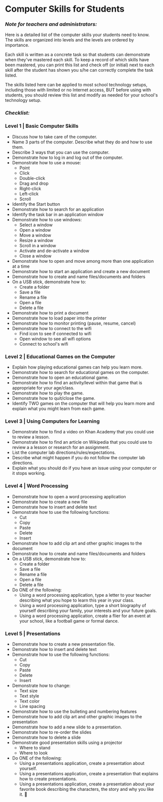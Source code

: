 Computer Skills for Students
=======================

### *Note for teachers and administrators:*

Here is a detailed list of the computer skills your students need to know. The skills are organized into levels and the levels are ordered by importance. 

Each skill is written as a concrete task so that students can demonstrate when they've mastered each skill. To keep a record of which skills have been mastered, you can print this list and check off (or initial) next to each skill after the student has shown you s/he can correctly complete the task listed. 

The skills listed here can be applied to most school technology setups, including those with limited or no Internet access, BUT before using with students, you should review this list and modify as needed for your school's technology setup. 

### *Checklist:*

### Level 1 | Basic Computer Skills
* Discuss how to take care of the computer.
* Name 3 parts of the computer. Describe what they do and how to use them.
* Describe 3 ways that you can use the computer. 
* Demonstrate how to log in and log out of the computer.
* Demonstrate how to use a mouse: 
  * Point
  * Click
  * Double-click
  * Drag and drop
  * Right-click
  * Left-click
  * Scroll 
* Identify the Start button
* Demonstrate how to search for an application
* Identify the task bar in an application window
* Demonstrate how to use windows: 
  * Select a window
  * Open a window
  * Move a window
  * Resize a window
  * Scroll in a window
  * Activate and de-activate a window
  * Close a window
* Demonstrate how to open and move among more than one application at a time 
* Demonstrate how to start an application and create a new document
* Demonstrate how to create and name files/documents and folders 
* On a USB stick, demonstrate how to:
  * Create a folder
  * Save a file
  * Rename a file
  * Open a file
  * Delete a file
* Demonstrate how to print a document
* Demonstrate how to load paper into the printer
* Demonstrate how to monitor printing (pause, resume, cancel)
* Demonstrate how to connect to the wifi
  * Find icon to see if connected to wifi
  * Open window to see all wifi options
  * Connect to school's wifi

### Level 2 | Educational Games on the Computer

* Explain how playing educational games can help you learn more. 
* Demonstrate how to search for educational games on the computer.
* Demonstrate how to open an educational game. 
* Demonstrate how to find an activity/level within that game that is appropriate for your age/class. 
* Demonstrate how to play the game.
* Demonstrate how to quit/close the game. 
* Identify TWO games on the computer that will help you learn more and explain what you might learn from each game. 

### Level 3 | Using Computers for Learning
* Demonstrate how to find a video on Khan Academy that you could use to review a lesson.
* Demonstrate how to find an article on Wikipedia that you could use to review a a lesson or research for an assignment.
* List the computer lab directions/rules/expectations.
* Describe what might happen if you do not follow the computer lab directions.
* Explain what you should do if you have an issue using your computer or it stops working. 

### Level 4 | Word Processing

* Demonstrate how to open a word processing application
* Demonstrate how to create a new file
* Demonstrate how to insert and delete text
* Demonstrate how to use the following functions:
	* Cut
	* Copy
	* Paste
	* Delete
	* Insert
* Demonstrate how to add clip art and other graphic images to the document 
* Demonstrate how to create and name files/documents and folders 
* On a USB stick, demonstrate how to:
	* Create a folder
	* Save a file
	* Rename a file
	* Open a file
	* Delete a file
* Do ONE of the following:
	* Using a word processing application, type a letter to your teacher describing what you hope to learn this year in your class. 
	* Using a word processing application, type a short biography of yourself describing your family, your interests and your future goals.
	* Using a word processing application, create a flier for an event at your school, like a football game or formal dance. 

### Level 5 | Presentations

* Demonstrate how to create a new presentation file. 
* Demonstrate how to insert and delete text
* Demonstrate how to use the following functions: 
	* Cut
	* Copy
	* Paste
	* Delete
	* Insert
* Demonstrate how to change: 
	* Text size
	* Text style
	* Text color 
	* Line spacing
* Demonstrate how to use the bulleting and numbering features
* Demonstrate how to add clip art and other graphic images to the presentation 
* Demonstrate how to add a new slide to a presentation. 
* Demonstrate how to re-order the slides
* Demonstrate how to delete a slide
* Demonstrate good presentation skills using a projector
	* Where to stand
	* Where to look
* Do ONE of the following:
	* Using a presentations application, create a presentation about yourself.
	* Using a presentations application, create a presentation that explains how to create presentations.
	* Using a presentations application, create a presentation about your favorite book describing the characters, the story and why you like it. 

